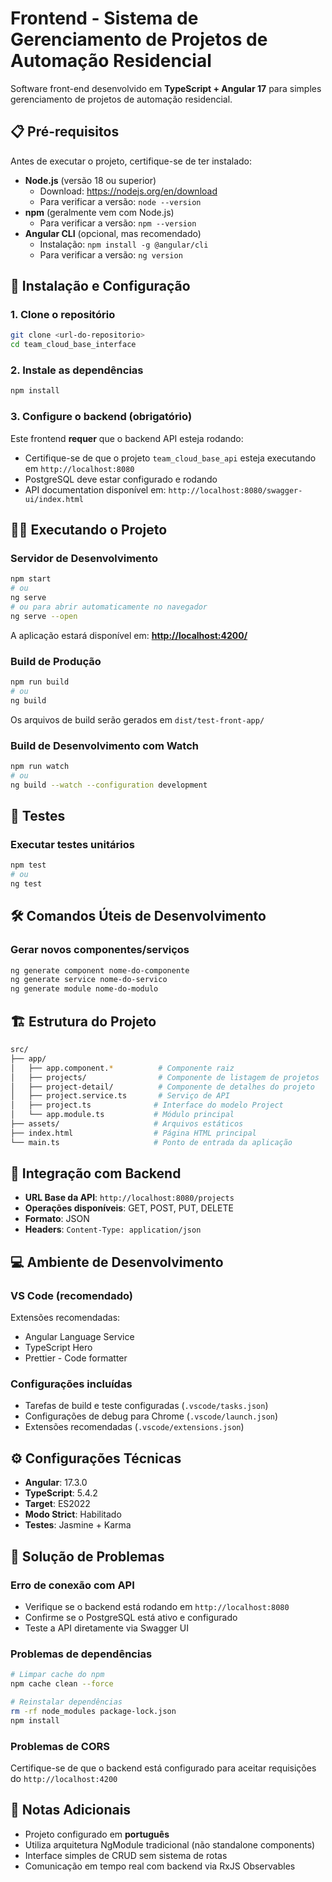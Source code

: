 # Frontend - Sistema de Gerenciamento de Projetos de Automação Residencial

Software front-end desenvolvido em **TypeScript + Angular 17** para simples gerenciamento de projetos de automação residencial.

## 📋 Pré-requisitos

Antes de executar o projeto, certifique-se de ter instalado:

- **Node.js** (versão 18 ou superior)
  - Download: <https://nodejs.org/en/download>
  - Para verificar a versão: `node --version`
- **npm** (geralmente vem com Node.js)
  - Para verificar a versão: `npm --version`
- **Angular CLI** (opcional, mas recomendado)
  - Instalação: `npm install -g @angular/cli`
  - Para verificar a versão: `ng version`

## 🚀 Instalação e Configuração

### 1. Clone o repositório

```bash
git clone <url-do-repositorio>
cd team_cloud_base_interface
```

### 2. Instale as dependências

```bash
npm install
```

### 3. Configure o backend (obrigatório)

Este frontend **requer** que o backend API esteja rodando:

- Certifique-se de que o projeto `team_cloud_base_api` esteja executando em `http://localhost:8080`
- PostgreSQL deve estar configurado e rodando
- API documentation disponível em: `http://localhost:8080/swagger-ui/index.html`

## 🏃‍♂️ Executando o Projeto

### Servidor de Desenvolvimento

```bash
npm start
# ou
ng serve
# ou para abrir automaticamente no navegador
ng serve --open
```

A aplicação estará disponível em: **<http://localhost:4200/>**

### Build de Produção

```bash
npm run build
# ou
ng build
```

Os arquivos de build serão gerados em `dist/test-front-app/`

### Build de Desenvolvimento com Watch

```bash
npm run watch
# ou
ng build --watch --configuration development
```

## 🧪 Testes

### Executar testes unitários

```bash
npm test
# ou
ng test
```

## 🛠️ Comandos Úteis de Desenvolvimento

### Gerar novos componentes/serviços

```bash
ng generate component nome-do-componente
ng generate service nome-do-servico
ng generate module nome-do-modulo
```

## 🏗️ Estrutura do Projeto

```bash
src/
├── app/
│   ├── app.component.*          # Componente raiz
│   ├── projects/                # Componente de listagem de projetos
│   ├── project-detail/          # Componente de detalhes do projeto
│   ├── project.service.ts       # Serviço de API
│   ├── project.ts              # Interface do modelo Project
│   └── app.module.ts           # Módulo principal
├── assets/                     # Arquivos estáticos
├── index.html                  # Página HTML principal
└── main.ts                     # Ponto de entrada da aplicação
```

## 🔗 Integração com Backend

- **URL Base da API**: `http://localhost:8080/projects`
- **Operações disponíveis**: GET, POST, PUT, DELETE
- **Formato**: JSON
- **Headers**: `Content-Type: application/json`

## 💻 Ambiente de Desenvolvimento

### VS Code (recomendado)

Extensões recomendadas:

- Angular Language Service
- TypeScript Hero
- Prettier - Code formatter

### Configurações incluídas

- Tarefas de build e teste configuradas (`.vscode/tasks.json`)
- Configurações de debug para Chrome (`.vscode/launch.json`)
- Extensões recomendadas (`.vscode/extensions.json`)

## ⚙️ Configurações Técnicas

- **Angular**: 17.3.0
- **TypeScript**: 5.4.2
- **Target**: ES2022
- **Modo Strict**: Habilitado
- **Testes**: Jasmine + Karma

## 🐛 Solução de Problemas

### Erro de conexão com API

- Verifique se o backend está rodando em `http://localhost:8080`
- Confirme se o PostgreSQL está ativo e configurado
- Teste a API diretamente via Swagger UI

### Problemas de dependências

```bash
# Limpar cache do npm
npm cache clean --force

# Reinstalar dependências
rm -rf node_modules package-lock.json
npm install
```

### Problemas de CORS

Certifique-se de que o backend está configurado para aceitar requisições do `http://localhost:4200`

## 📝 Notas Adicionais

- Projeto configurado em **português**
- Utiliza arquitetura NgModule tradicional (não standalone components)
- Interface simples de CRUD sem sistema de rotas
- Comunicação em tempo real com backend via RxJS Observables
